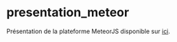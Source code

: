 # presentation_meteor
Présentation de la plateforme MeteorJS disponible sur [ici](http://evanliomain.github.io/presentation_meteor/#/).
